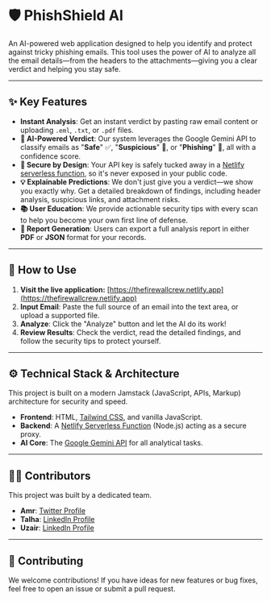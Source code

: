 # 🛡️ PhishShield AI

An AI-powered web application designed to help you identify and protect against tricky phishing emails. This tool uses the power of AI to analyze all the email details—from the headers to the attachments—giving you a clear verdict and helping you stay safe.

-----

## ✨ Key Features

  * **Instant Analysis**: Get an instant verdict by pasting raw email content or uploading `.eml`, `.txt`, or `.pdf` files.
  * **🧠 AI-Powered Verdict**: Our system leverages the Google Gemini API to classify emails as "**Safe**" ✅, "**Suspicious**" 🤔, or "**Phishing**" 🚨, all with a confidence score.
  * **🔐 Secure by Design**: Your API key is safely tucked away in a [Netlify serverless function](https://www.netlify.com/products/functions/), so it's never exposed in your public code.
  * **💡 Explainable Predictions**: We don't just give you a verdict—we show you exactly why. Get a detailed breakdown of findings, including header analysis, suspicious links, and attachment risks.
  * **📚 User Education**: We provide actionable security tips with every scan to help you become your own first line of defense.
  * **📄 Report Generation**: Users can export a full analysis report in either **PDF** or **JSON** format for your records.

-----

## 🚀 How to Use

1.  **Visit the live application:** [https://thefirewallcrew.netlify.app](https://thefirewallcrew.netlify.app)
2.  **Input Email**: Paste the full source of an email into the text area, or upload a supported file.
3.  **Analyze**: Click the "Analyze" button and let the AI do its work\!
4.  **Review Results**: Check the verdict, read the detailed findings, and follow the security tips to protect yourself.

-----

## ⚙️ Technical Stack & Architecture

This project is built on a modern Jamstack (JavaScript, APIs, Markup) architecture for security and speed.

  * **Frontend**: HTML, [Tailwind CSS](https://tailwindcss.com/), and vanilla JavaScript.
  * **Backend**: A [Netlify Serverless Function](https://docs.netlify.com/functions/overview/) (Node.js) acting as a secure proxy.
  * **AI Core**: The [Google Gemini API](https://ai.google.dev/) for all analytical tasks.

-----

## 🧑‍💻 Contributors

This project was built by a dedicated team.

  * **Amr**: [Twitter Profile](https://x.com/amrxshk)
  * **Talha**: [LinkedIn Profile](https://www.linkedin.com/in/talha-chougle-15a063334)
  * **Uzair**: [LinkedIn Profile](https://www.linkedin.com/in/uzair-karedia-61080a348)

-----

## 🤝 Contributing

We welcome contributions\! If you have ideas for new features or bug fixes, feel free to open an issue or submit a pull request.
